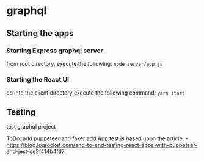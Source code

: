 # graphql

## Starting the apps
### Starting Express graphql server
from root directory, execute the following:
```node server/app.js```

### Starting the React UI
cd into the client directory
execute the following command:
```yarn start```

## Testing
test graphql project

ToDo:  add puppeteer and faker
       add App.test.js based upon the article:
         - https://blog.logrocket.com/end-to-end-testing-react-apps-with-puppeteer-and-jest-ce2f414b4fd7
         
        
